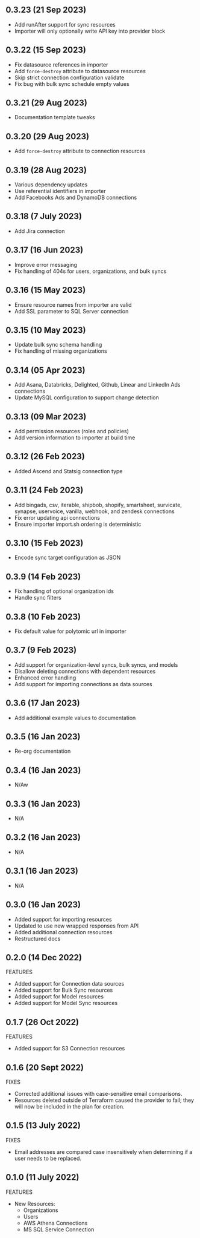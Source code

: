 ## 0.3.23 (21 Sep 2023)
* Add runAfter support for sync resources
* Importer will only optionally write API key into provider block

## 0.3.22 (15 Sep 2023)
* Fix datasource references in importer
* Add `force-destroy` attribute to datasource resources
* Skip strict connection configuration validate
* Fix bug with bulk sync schedule empty values

## 0.3.21 (29 Aug 2023)
* Documentation template tweaks

## 0.3.20 (29 Aug 2023)
* Add `force-destroy` attribute to connection resources

## 0.3.19 (28 Aug 2023)
* Various dependency updates
* Use referential identifiers in importer
* Add Facebooks Ads and DynamoDB connections

## 0.3.18 (7 July 2023)
* Add Jira connection

## 0.3.17 (16 Jun 2023)
* Improve error messaging
* Fix handling of 404s for users, organizations, and bulk syncs

## 0.3.16 (15 May 2023)
* Ensure resource names from importer are valid
* Add SSL parameter to SQL Server connection


## 0.3.15 (10 May 2023)
* Update bulk sync schema handling
* Fix handling of missing organizations

## 0.3.14 (05 Apr 2023)
* Add Asana, Databricks, Delighted, Github, Linear and LinkedIn Ads connections
* Update MySQL configuration to support change detection


## 0.3.13 (09 Mar 2023)
* Add permission resources (roles and policies)
* Add version information to importer at build time

## 0.3.12 (26 Feb 2023)
* Added Ascend and Statsig connection type

## 0.3.11 (24 Feb 2023)
 * Add bingads, csv, iterable, shipbob, shopify, smartsheet, survicate, synapse, uservoice, vanilla, webhook, and zendesk connections
 * Fix error updating api connections
 * Ensure importer import.sh ordering is deterministic

## 0.3.10 (15 Feb 2023)
* Encode sync target configuration as JSON

## 0.3.9 (14 Feb 2023)
* Fix handling of optional organization ids
* Handle sync filters


## 0.3.8 (10 Feb 2023)
* Fix default value for polytomic url in importer

## 0.3.7 (9 Feb 2023)
* Add support for organization-level syncs, bulk syncs, and models
* Disallow deleting connections with dependent resources
* Enhanced error handling
* Add support for importing connections as data sources

## 0.3.6 (17 Jan 2023)
* Add additional example values to documentation
## 0.3.5 (16 Jan 2023)
* Re-org documentation
## 0.3.4 (16 Jan 2023)
* N/Aw
## 0.3.3 (16 Jan 2023)
* N/A
## 0.3.2 (16 Jan 2023)
* N/A

## 0.3.1 (16 Jan 2023)
* N/A

## 0.3.0 (16 Jan 2023)
* Added support for importing resources
* Updated to use new wrapped responses from API
* Added additional connection resources
* Restructured docs

## 0.2.0 (14 Dec 2022)

FEATURES

* Added support for Connection data sources
* Added support for Bulk Sync resources
* Added support for Model resources
* Added support for Model Sync resources

## 0.1.7 (26 Oct 2022)

FEATURES

* Added support for S3 Connection resources

## 0.1.6 (20 Sept 2022)

FIXES

* Corrected additional issues with case-sensitive email comparisons.
* Resources deleted outside of Terraform caused the provider to fail; they will
  now be included in the plan for creation.

## 0.1.5 (13 July 2022)

FIXES

* Email addresses are compared case insensitively when determining if a user
  needs to be replaced.

## 0.1.0 (11 July 2022)

FEATURES

* New Resources:
    - Organizations
    - Users
    - AWS Athena Connections
    - MS SQL Service Connection
